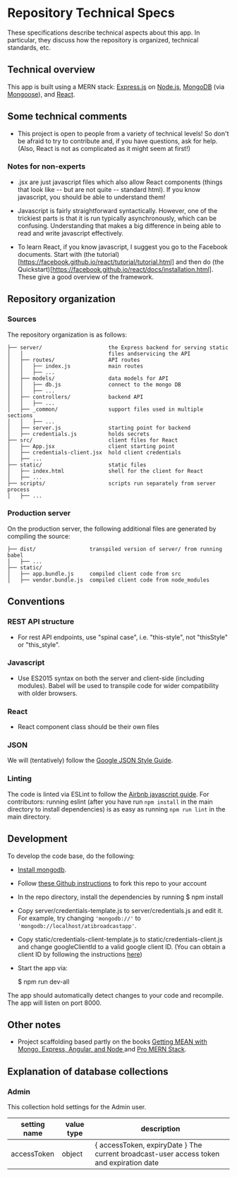 # Repository Technical Specs

These specifications describe technical aspects about this app. In particular, they discuss how the repository is organized, technical standards, etc.

## Technical overview

This app is built using a MERN stack: [Express.js](https://expressjs.com/) on [Node.js](https://nodejs.org), [MongoDB](https://www.mongodb.com/) (via [Mongoose](http://mongoosejs.com/)), and [React](https://facebook.github.io/react/).

## Some technical comments

+ This project is open to people from a variety of technical levels! So don't be afraid to try to contribute and, if you have questions, ask for help. (Also, React is not as complicated as it might seem at first!)

### Notes for non-experts

+ .jsx are just javascript files which also allow React components (things that look like -- but are not quite -- standard html). If you know javascript, you should be able to understand them!

+ Javascript is fairly straightforward syntactically. However, one of the trickiest parts is that it is run typically asynchronously, which can be confusing. Understanding that makes a big difference in being able to read and write javascript effectively.

+ To learn React, if you know javascript, I suggest you go to the Facebook documents. Start with (the tutorial)[https://facebook.github.io/react/tutorial/tutorial.html] and then do (the Quickstart)[https://facebook.github.io/react/docs/installation.html]. These give a good overview of the framework.

## Repository organization

### Sources

The repository organization is as follows:

```
├── server/                     the Express backend for serving static 
│   │                           files andservicing the API
│   ├── routes/                 API routes
│   │   ├── index.js            main routes
│   │   ├── ...
│   ├── models/                 data models for API
│   │   ├── db.js               connect to the mongo DB
│   │   ├── ...
│   ├── controllers/            backend API 
│   │   ├── ...
│   ├── _common/                support files used in multiple sections
│   │   ├── ...
│   ├── server.js               starting point for backend
│   ├── credentials.js          holds secrets
├── src/                        client files for React
│   ├── App.jsx                 client starting point
│   ├── credentials-client.jsx  hold client credentials
│   ├── ...
├── static/                     static files
│   ├── index.html              shell for the client for React
│   ├── ...
├── scripts/                    scripts run separately from server process
│   ├── ...
```

### Production server

On the production server, the following additional files are generated by compiling the source:
```
├── dist/                 transpiled version of server/ from running babel
│   ├── ...
├── static/
│   ├── app.bundle.js     compiled client code from src
│   ├── vendor.bundle.js  compiled client code from node_modules
```

## Conventions

### REST API structure

+ For rest API endpoints, use "spinal case", i.e. "this-style", not "thisStyle" or "this_style".

### Javascript

+ Use ES2015 syntax on both the server and client-side (including modules). Babel will be used to transpile code for wider compatibility with older browsers.

### React

+ React component class should be their own files

### JSON

We will (tentatively) follow the [Google JSON Style Guide](https://google.github.io/styleguide/jsoncstyleguide.xml).

### Linting

The code is linted via ESLint to follow the [Airbnb javascript guide](https://github.com/airbnb/javascript). For contributors: running eslint (after you have run `npm install` in the main directory to install dependencies) is as easy as running `npm run lint` in the main directory.

## Development

To develop the code base, do the following:

+ [Install mongodb](https://docs.mongodb.com/manual/administration/install-community/). 
+ Follow [these Github instructions](https://help.github.com/articles/fork-a-repo/) to fork this repo to your account
+ In the repo directory, install the dependencies by running
    $ npm install
+ Copy server/credentials-template.js to server/credentials.js and edit it. For example, try changing `'mongodb://'` to `'mongodb://localhost/atibroadcastapp'`.
+ Copy static/credentials-client-template.js to static/credentials-client.js and change googleClientId to a valid google client ID. (You can obtain a client ID by following the instructions [here](https://developers.google.com/identity/sign-in/web/devconsole-project))
+ Start the app via:

    $ npm run dev-all
    
The app should automatically detect changes to your code and recompile. The app will listen on port 8000.

## Other notes

+ Project scaffolding based partly on the books [Getting MEAN with Mongo, Express, Angular, and Node
](https://www.manning.com/books/getting-mean-with-mongo-express-angular-and-node) and [Pro MERN Stack](http://www.apress.com/us/book/9781484226520).

## Explanation of database collections

### Admin

This collection hold settings for the Admin user.

setting name | value type | description
---- | ---- | ---
accessToken | object | { accessToken, expiryDate } The current broadcast-user access token and expiration date
